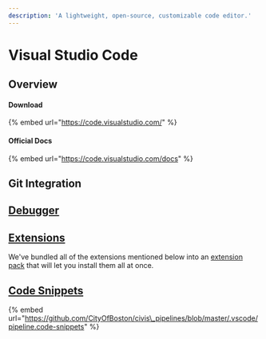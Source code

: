 ```yaml
---
description: 'A lightweight, open-source, customizable code editor.'
---
```


# Visual Studio Code

## Overview

#### Download

{% embed url="https://code.visualstudio.com/" %}

#### Official Docs

{% embed url="https://code.visualstudio.com/docs" %}

## Git Integration

## [Debugger](https://code.visualstudio.com/docs/editor/debugging)

## [Extensions](https://marketplace.visualstudio.com/VSCode)

We've bundled all of the extensions mentioned below into an [extension pack](https://marketplace.visualstudio.com/items?itemName=Boston.boston-data-engineering) that will let you install them all at once.

## [Code Snippets](https://code.visualstudio.com/docs/editor/userdefinedsnippets)

{% embed url="https://github.com/CityOfBoston/civis\_pipelines/blob/master/.vscode/pipeline.code-snippets" %}




